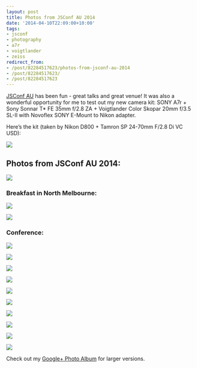 ```yaml
---
layout: post
title: Photos from JSConf AU 2014
date: '2014-04-10T22:09:00+10:00'
tags:
- jsconf
- photography
- a7r
- voigtlander
- zeiss
redirect_from:
- /post/82284517623/photos-from-jsconf-au-2014
- /post/82284517623/
- /post/82284517623
---
```

[JSConf AU](http://au.jsconf.com/) has been fun - great talks and great venue! It was also a wonderful opportunity for me to test out my new camera kit: SONY A7r + Sony Sonnar T\* FE 35mm f/2.8 ZA + Voigtlander Color Skopar 20mm f/3.5 SL-II with Novoflex SONY E-Mount to Nikon adapter.

Here’s the kit (taken by Nikon D800 + Tamron SP 24-70mm F/2.8 Di VC USD):

![](/img/posts/old/tumblr_inline_n3tdegPHgL1qalr27.jpg)

## Photos from JSConf AU 2014:

![](/img/posts/old/tumblr_inline_n3tdjop2fF1qalr27.jpg)


### Breakfast in North Melbourne:

![](/img/posts/old/tumblr_inline_n3tdf866bQ1qalr27.jpg)

![](/img/posts/old/tumblr_inline_n3tdkesdZO1qalr27.jpg)

### Conference:

![](/img/posts/old/tumblr_inline_n3tdkt8Ssw1qalr27.jpg)

![](/img/posts/old/tumblr_inline_n3tdlaiUXK1qalr27.jpg)

![](/img/posts/old/tumblr_inline_n3tdlppG2q1qalr27.jpg)

![](/img/posts/old/tumblr_inline_n3tdm2Cjp81qalr27.jpg)

![](/img/posts/old/tumblr_inline_n3tdmhm7WE1qalr27.jpg)

![](/img/posts/old/tumblr_inline_n3tdmsWQYL1qalr27.jpg)

![](/img/posts/old/tumblr_inline_n3tdn3tC2q1qalr27.jpg)

![](/img/posts/old/tumblr_inline_n3tdncTsGT1qalr27.jpg)

![](/img/posts/old/tumblr_inline_n3tdnnF5Of1qalr27.jpg)

![](/img/posts/old/tumblr_inline_n3tdnxcahR1qalr27.jpg)

Check out my [Google+ Photo Album](https://plus.google.com/photos/+FredWu/albums/6000598028937066865?sort=1) for larger versions.

